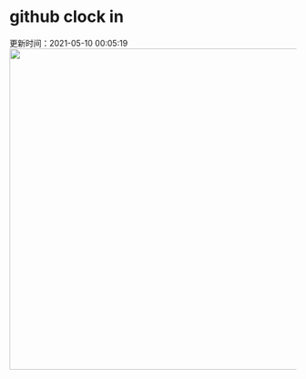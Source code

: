 # github clock in
更新时间：2021-05-10 00:05:19
 <img style="-webkit-user-select: none;margin: auto;cursor: zoom-in;" src="https://cn.bing.com/th?id=OHR.TulpenMiesbach_ZH-CN8593652929_1920x1080.jpg&rf=LaDigue_1920x1080.jpg&pid=hp" width="1004" height="564"> 